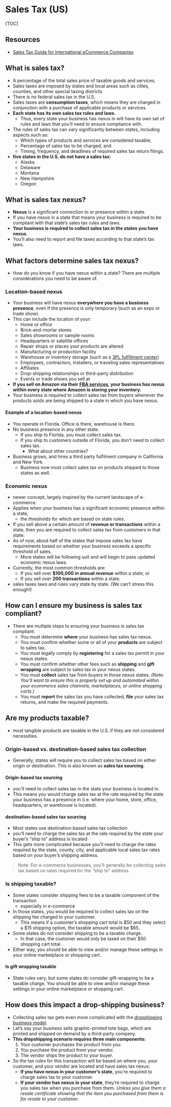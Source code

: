 # Sales Tax (US)

[TOC]

## Resources

- [Sales Tax Guide for International eCommerce Companies](https://www.shipmonk.com/blog/sales-tax-guide-for-international-ecommerce-companies)

## What is sales tax?

- A percentage of the total sales price of taxable goods and services.
- Sales taxes are imposed by states and local areas such as cities, counties, and other special taxing districts
- There is no federal sales tax in the U.S.
- Sales taxes are **consumption taxes**, which means they are charged in conjunction with a purchase of applicable products or services. 
- **Each state has its own sales tax rules and laws.** 
  - Thus, every state your business has nexus in will have its own set of rules and laws that you’ll need to ensure compliance with.
- The rules of sales tax can vary significantly between states, including aspects such as:
  - Which types of products and services are considered taxable;
  - Percentage of sales tax to be charged; and
  - Timing, frequency, and deadlines of required sales tax return filings.
- **five states in the U.S. do not have a sales tax:** 
  - Alaska
  - Delaware
  - Montana
  - New Hampshire
  - Oregon

## What is sales tax nexus?

- **Nexus** is a significant connection to or presence within a state. 
- If you have nexus in a state that means your business is required to be compliant with that state’s sales tax rules and laws. 
- **Your business is required to collect sales tax in the states you have nexus**.
- You’ll also need to report and file taxes according to that state’s tax laws.

## What factors determine sales tax nexus?

- How do you know if you have nexus within a state? There are multiple considerations you need to be aware of.

### Location-based nexus

- Your business will have nexus **everywhere you have a business presence**, even if the presence is only temporary (such as an expo or trade show). 
- This can include the location of your:
  - Home or office
  - Brick-and-mortar stores
  - Sales showrooms or sample rooms
  - Headquarters or satellite offices
  - Repair shops or places your products are altered
  - Manufacturing or production facility
  - Warehouse or inventory storage (such as a [3PL fulfillment center](https://www.shipmonk.com/))
  - Employees, contractors, installers, or traveling sales representatives
  - Affiliates
  - Drop-shipping relationships or third-party distribution
  - Events or trade shows you sell at
- **If you sell on Amazon via their** [**FBA services**](https://www.shipmonk.com/fulfillment-services/fba-prep-services)**, your business has nexus within every state where Amazon is storing your inventory.** 
- Your business is required to collect sales tax from buyers whenever the products solds are being shipped to a state in which you have nexus.

#### Example of a location-based nexus

- You operate in Florida. Office is there, warehouse is there.
- No business presence in any other state.
  - If you ship to Florida, you must collect sales tax.
  - If you ship to customers outside of Florida, you don't need to collect sales tax.
    - What about other countries?
- Business grows, and hires a third party fulfilment company in California and New York.
  - Business now must collect sales tax on products shipped to those states as well.

### Economic nexus

- newer concept, largely inspired by the current landscape of e-commerce.
- Applies when your business has a significant economic presence within a state, 
  - the thresholds for which are based on state rules. 
- If you sell above a certain amount of **revenue or transactions** within a state, then you are required to collect sales tax from customers in that state. 
- As of now, about half of the states that impose sales tax have requirements based on whether your business exceeds a specific threshold of sales. 
  - More states will be following suit and will begin to pass updated economic nexus laws. 
- Currently, the most common thresholds are:
  - If you sell over **$100,000 in annual revenue** within a state; or
  - If you sell over **200 transactions** within a state.
- sales taxes laws and rules vary state by state. (We can’t stress this enough!)

## How can I ensure my business is sales tax compliant?

- There are multiple steps to ensuring your business is sales tax compliant:
  - You must determine **where** your business has sales tax nexus.
  - You must confirm whether some or all of your **products** are subject to sales tax.
  - You must legally comply by **registering** for a sales tax permit in your nexus states.
  - You must confirm whether other fees such as **shipping** and **gift wrapping** are subject to sales tax in your nexus states.
  - You must **collect** sales tax from buyers in those nexus states. *(Note: You’ll want to ensure this is properly set up and automated within your ecommerce sales channels, marketplaces, or online shopping carts.)*
  - You must **report** the sales tax you have collected, **file** your sales tax returns, and make the required payments.

## Are my products taxable?

- most tangible products are taxable in the U.S. if they are not considered necessities.

### Origin-based vs. destination-based sales tax collection

- Generally, states will require you to collect sales tax based on either origin or destination. This is also known as **sales tax sourcing**.

#### Origin-based tax sourcing

- you’ll need to collect sales tax in the state your business is located in.
- This means you would charge sales tax at the rate required by the state your business has a presence in (i.e. where your home, store, office, headquarters, or warehouse is located). 

#### destination-based sales tax sourcing

- Most states use destination-based sales tax collection
- you’ll need to charge the sales tax at the rate required by the state your buyer’s “ship to” address is located
- This gets more complicated because you’ll need to charge the rates required by the state, county, city, and applicable local sales tax rates based on your buyer’s shipping address.

> Note: For e-commerce businesses, you’ll generally be collecting sales tax based on rates required for the “ship to” address.

### Is shipping taxable?

- Some states consider shipping fees to be a taxable component of the transaction
  - especially in e-commerce
- In those states, you would be required to collect sales tax on the shipping fee charged to your customer. 
  - This means if a customer’s shopping cart total is $50 and they select a $15 shipping option, the taxable amount would be $65.
- Some states do not consider shipping to be a taxable charge. 
  - In that case, the customer would only be taxed on their $50 shopping cart total.
- Either way, you should be able to view and/or manage these settings in your online marketplace or shopping cart.

#### Is gift wrapping taxable

- State rules vary, but some states do consider gift-wrapping to be a taxable charge. You should be able to view and/or manage these settings in your online marketplace or shopping cart.

## How does this impact a drop-shipping business?

- Collecting sales tax gets even more complicated with the [dropshipping business model](https://www.shipmonk.com/blog/what-is-dropshipping-and-is-it-best-for-your-business). 
- Let’s say your business sells graphic-printed tote bags, which are printed and shipped on demand by a third-party company.
- **This dropshipping scenario requires three main components:** 
  1. Your customer purchases the product from you.
  2. You purchase the product from your vendor.
  3. The vendor ships the product to your buyer.
- So the tax rules for this transaction will be based on where you, your customer, and your vendor are located and have sales tax nexus:
  - **If you have nexus in your customer’s state**, you’re required to charge sales tax to your customer.
  - **If your vendor has nexus in your state**, they’re required to charge you sales tax when you purchase from them. *Unless you give them a resale certificate showing that the item you purchased from them is for resale to your customer.*